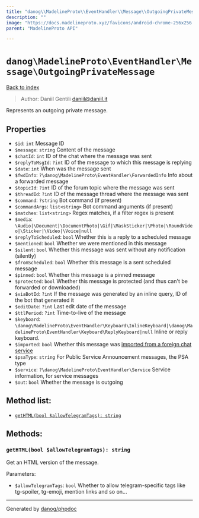 ```yaml
---
title: "danog\\MadelineProto\\EventHandler\\Message\\OutgoingPrivateMessage: Represents an outgoing private message."
description: ""
image: "https://docs.madelineproto.xyz/favicons/android-chrome-256x256.png"
parent: "MadelineProto API"

---
```

# `danog\MadelineProto\EventHandler\Message\OutgoingPrivateMessage`
[Back to index](../../../../index.html)

> Author: Daniil Gentili <daniil@daniil.it>  
  

Represents an outgoing private message.  



## Properties
* `$id`: `int` Message ID
* `$message`: `string` Content of the message
* `$chatId`: `int` ID of the chat where the message was sent
* `$replyToMsgId`: `?int` ID of the message to which this message is replying
* `$date`: `int` When was the message sent
* `$fwdInfo`: `?\danog\MadelineProto\EventHandler\ForwardedInfo` Info about a forwarded message
* `$topicId`: `?int` ID of the forum topic where the message was sent
* `$threadId`: `?int` ID of the message thread where the message was sent
* `$command`: `?string` Bot command (if present)
* `$commandArgs`: `list<string>` Bot command arguments (if present)
* `$matches`: `list<string>` Regex matches, if a filter regex is present
* `$media`: `\Audio|\Document|\DocumentPhoto|\Gif|\MaskSticker|\Photo|\RoundVideo|\Sticker|\Video|\Voice|null` 
* `$replyToScheduled`: `bool` Whether this is a reply to a scheduled message
* `$mentioned`: `bool` Whether we were mentioned in this message
* `$silent`: `bool` Whether this message was sent without any notification (silently)
* `$fromScheduled`: `bool` Whether this message is a sent scheduled message
* `$pinned`: `bool` Whether this message is a pinned message
* `$protected`: `bool` Whether this message is protected (and thus can't be forwarded or downloaded)
* `$viaBotId`: `?int` If the message was generated by an inline query, ID of the bot that generated it
* `$editDate`: `?int` Last edit date of the message
* `$ttlPeriod`: `?int` Time-to-live of the message
* `$keyboard`: `\danog\MadelineProto\EventHandler\Keyboard\InlineKeyboard|\danog\MadelineProto\EventHandler\Keyboard\ReplyKeyboard|null` Inline or reply keyboard.
* `$imported`: `bool` Whether this message was [imported from a foreign chat service](https://core.telegram.org/api/import)
* `$psaType`: `string` For Public Service Announcement messages, the PSA type
* `$service`: `?\danog\MadelineProto\EventHandler\Service` Service information, for service messages
* `$out`: `bool` Whether the message is outgoing

## Method list:
* [`getHTML(bool $allowTelegramTags): string`](#gethtml-bool-allowtelegramtags-string)

## Methods:
### `getHTML(bool $allowTelegramTags): string`

Get an HTML version of the message.


Parameters:

* `$allowTelegramTags`: `bool` Whether to allow telegram-specific tags like tg-spoiler, tg-emoji, mention links and so on...  



---
Generated by [danog/phpdoc](https://phpdoc.daniil.it)
